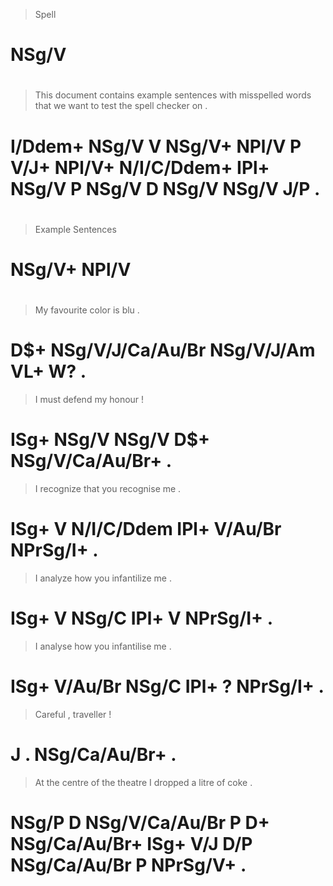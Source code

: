> Spell
# NSg/V
>
#
> This    document contains example sentences with misspelled words  that        we   want  to test  the spell checker on  .
# I/Ddem+ NSg/V    V        NSg/V+  NPl/V     P    V/J+       NPl/V+ N/I/C/Ddem+ IPl+ NSg/V P  NSg/V D   NSg/V NSg/V   J/P .
>
#
> Example Sentences
# NSg/V+  NPl/V
>
#
> My  favourite        color      is  blu .
# D$+ NSg/V/J/Ca/Au/Br NSg/V/J/Am VL+ W?  .
> I    must  defend my  honour          !
# ISg+ NSg/V NSg/V  D$+ NSg/V/Ca/Au/Br+ .
> I    recognize that       you  recognise me       .
# ISg+ V         N/I/C/Ddem IPl+ V/Au/Br   NPrSg/I+ .
> I    analyze how   you  infantilize me       .
# ISg+ V       NSg/C IPl+ V           NPrSg/I+ .
> I    analyse how   you  infantilise me       .
# ISg+ V/Au/Br NSg/C IPl+ ?           NPrSg/I+ .
> Careful , traveller     !
# J       . NSg/Ca/Au/Br+ .
> At    the centre         of the theatre       I    dropped a   litre        of coke     .
# NSg/P D   NSg/V/Ca/Au/Br P  D+  NSg/Ca/Au/Br+ ISg+ V/J     D/P NSg/Ca/Au/Br P  NPrSg/V+ .
